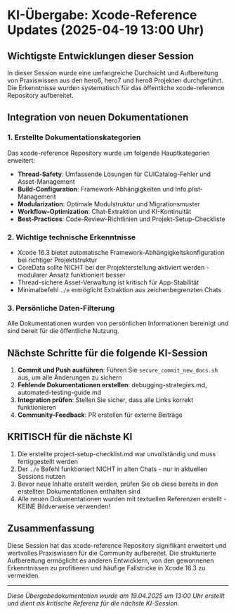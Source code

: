 # KI-Übergabe: Xcode-Reference Updates (2025-04-19 13:00 Uhr)

## Wichtigste Entwicklungen dieser Session

In dieser Session wurde eine umfangreiche Durchsicht und Aufbereitung von Praxiswissen aus den hero6, hero7 und hero8 Projekten durchgeführt. Die Erkenntnisse wurden systematisch für das öffentliche xcode-reference Repository aufbereitet.

## Integration von neuen Dokumentationen

### 1. Erstellte Dokumentationskategorien

Das xcode-reference Repository wurde um folgende Hauptkategorien erweitert:

- **Thread-Safety**: Umfassende Lösungen für CUICatalog-Fehler und Asset-Management
- **Build-Configuration**: Framework-Abhängigkeiten und Info.plist-Management
- **Modularization**: Optimale Modulstruktur und Migrationsmuster
- **Workflow-Optimization**: Chat-Extraktion und KI-Kontinuität
- **Best-Practices**: Code-Review-Richtlinien und Projekt-Setup-Checkliste

### 2. Wichtige technische Erkenntnisse

- Xcode 16.3 bietet automatische Framework-Abhängigkeitskonfiguration bei richtiger Projektstruktur
- CoreData sollte NICHT bei der Projekterstellung aktiviert werden - modularer Ansatz funktioniert besser
- Thread-sichere Asset-Verwaltung ist kritisch für App-Stabilität
- Minimalbefehl `./e` ermöglicht Extraktion aus zeichenbegrenzten Chats

### 3. Persönliche Daten-Filterung

Alle Dokumentationen wurden von persönlichen Informationen bereinigt und sind bereit für die öffentliche Nutzung.

## Nächste Schritte für die folgende KI-Session

1. **Commit und Push ausführen**: Führen Sie `secure_commit_new_docs.sh` aus, um alle Änderungen zu sichern
2. **Fehlende Dokumentationen erstellen**: debugging-strategies.md, automated-testing-guide.md
3. **Integration prüfen**: Stellen Sie sicher, dass alle Links korrekt funktionieren
4. **Community-Feedback**: PR erstellen für externe Beiträge

## KRITISCH für die nächste KI

1. Die erstellte project-setup-checklist.md war unvollständig und muss fertiggestellt werden
2. Der `./e` Befehl funktioniert NICHT in alten Chats - nur in aktuellen Sessions nutzen
3. Bevor neue Inhalte erstellt werden, prüfen Sie ob diese bereits in den erstellten Dokumentationen enthalten sind
4. Alle neuen Dokumentationen wurden mit textuellen Referenzen erstellt - KEINE Bildverweise verwenden!

## Zusammenfassung

Diese Session hat das xcode-reference Repository signifikant erweitert und wertvolles Praxiswissen für die Community aufbereitet. Die strukturierte Aufbereitung ermöglicht es anderen Entwicklern, von den gewonnenen Erkenntnissen zu profitieren und häufige Fallstricke in Xcode 16.3 zu vermeiden.

---

*Diese Übergabedokumentation wurde am 19.04.2025 um 13:00 Uhr erstellt und dient als kritische Referenz für die nächste KI-Session.*
